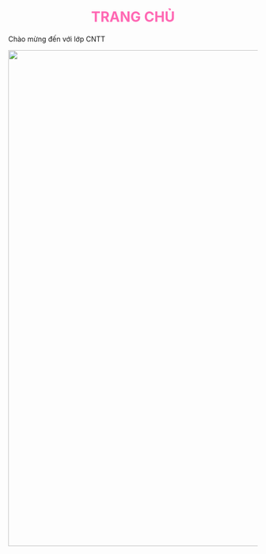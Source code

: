 <html lang="en">
<head>
    <meta charset="UTF-8">
    <meta name="viewport" content="width=device-width, initial-scale=1.0">
    <title>Trang chủ - Website của lớp CNTT</title>
</head>
<body>
    <h1 style="text-align: center;color: hotpink;">TRANG CHỦ</h1>
    <p> Chào mừng đến với lớp CNTT</p>
    <p style="text-align: center;">
        <img src="./Lập trình web/image/product_of_the_year_2019.jpg" style="width: 1000px; height: auto"</p>
</body>
</html>
